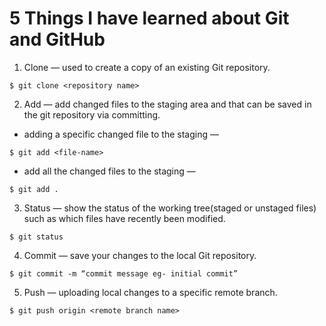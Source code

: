 # 5 Things I have learned about Git and GitHub
1. Clone — used to create a copy of an existing Git repository.
```github
$ git clone <repository name>
```
2. Add — add changed files to the staging area and that can be saved in the git repository via committing.
- adding a specific changed file to the staging —
```github
$ git add <file-name>
```
- add all the changed files to the staging —
```github
$ git add .
```
3. Status — show the status of the working tree(staged or unstaged files) such as which files have recently been modified.
```github
$ git status
```
4. Commit — save your changes to the local Git repository.
```github
$ git commit -m “commit message eg- initial commit”
```
5. Push — uploading local changes to a specific remote branch.
```github
$ git push origin <remote branch name>
```
